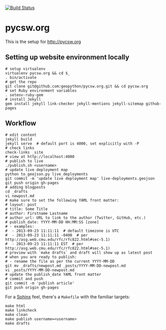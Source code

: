 
[![Build Status](https://travis-ci.org/geopython/pycsw.org.png)](https://travis-ci.org/geopython/pycsw.org)

pycsw.org
=========

This is the setup for http://pycsw.org

Setting up website environment locally
--------------------------------------

    # setup virtualenv
    virtualenv pycsw.org && cd $_
    . bin/activate
    # get the repo
    git clone git@github.com:geopython/pycsw.org.git && cd pycsw.org
    # set Ruby environment variables
    . setenv-ruby-gem
    # install Jekyll
    gem install jekyll link-checker jekyll-mentions jekyll-sitemap github-pages

Workflow
--------

    # edit content
    jekyll build
    jekyll serve  # default port is 4000, set explicitly with -P 
    # check links
    check-links _site
    # view at http://localhost:4000
    # publish to live
    ./publish.sh <username>
    # update live deployment map
    python to_geojson.py live_deployments
    git commit -m 'update live deployment map' live-deployments.geojson
    git push origin gh-pages
    # adding blogposts
    cd _drafts
    vi newpost.md
    # make sure to set the following YAML front matter:
    # layout: post
    # title: Some Title
    # author: Firstname Lastname
    # author_url: URL to link to the author (Twitter, GitHub, etc.)
    # publish_date: YYYY-MM-DD HH:MM:SS [zone]
    # - examples:
    #  - 2013-09-23 11:11:11  # default timezone is UTC
    #  - 2013-09-23 11:11:11 -0400  # per http://asg.web.cmu.edu/rfc/rfc822.html#sec-5.1)
    #  - 2013-09-23 11:11:11 EST  # per http://asg.web.cmu.edu/rfc/rfc822.html#sec-5.1)
    # preview with `make drafts` and draft will show up as latest post
    # when you are ready to publish:
    # - rename the file as per the current YYYY-MM-DD
    git mv _drafts/newpost.md _posts/YYYY-MM-DD-newpost.md
    vi _posts/YYYY-MM-DD-newpost.md
    # update the publish_date YAML front matter
    # commit and push
    git commit -m 'publish article'
    git push origin gh-pages

For a [Sphinx](http://sphinx-doc.org/) feel, there's a `Makefile` with
the familiar targets:

    make html
    make linkcheck
    make clean
    make publish username=<username>
    make drafts
